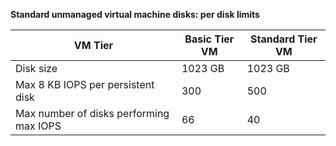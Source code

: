 **Standard unmanaged virtual machine disks: per disk limits**

| VM Tier | Basic Tier VM | Standard Tier VM |
| --- | --- | --- |
| Disk size |1023 GB |1023 GB |
| Max 8 KB IOPS per persistent disk |300 |500 |
| Max number of disks performing max IOPS |66 |40 |
